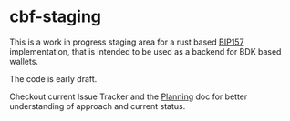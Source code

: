 # cbf-staging

This is a work in progress staging area for a rust based [BIP157](https://github.com/bitcoin/bips/blob/master/bip-0157.mediawiki) implementation, that is intended to be used as a backend for BDK based wallets.

The code is early draft.

Checkout current Issue Tracker and the [Planning](./docs/Planning.md) doc for better understanding of approach and current status.
